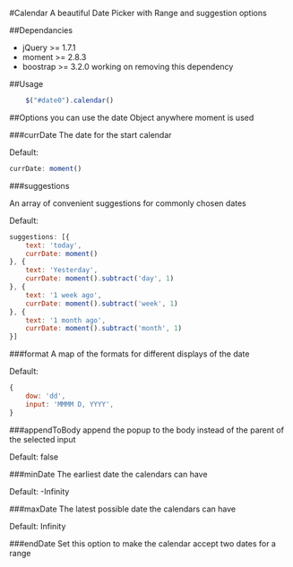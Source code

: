 #Calendar
A beautiful Date Picker with Range and suggestion options

##Dependancies
- jQuery >= 1.7.1
- moment >= 2.8.3
- boostrap >= 3.2.0 working on removing this dependency

##Usage
```js
    $("#date0").calendar()
```

##Options
you can use the date Object anywhere moment is used

###currDate
The date for the start calendar

Default:
```js
currDate: moment()
```

###suggestions

An array of convenient suggestions for commonly chosen dates

Default:
```js
suggestions: [{
    text: 'today',
    currDate: moment()
}, {
    text: 'Yesterday',
    currDate: moment().subtract('day', 1)
}, {
    text: '1 week ago',
    currDate: moment().subtract('week', 1)
}, {
    text: '1 month ago',
    currDate: moment().subtract('month', 1)
}]
```

###format
A map of the formats for different displays of the date

Default:
```js
{
    dow: 'dd',
    input: 'MMMM D, YYYY',
}
```

###appendToBody
append the popup to the body instead of the parent of the selected input

Default: false

###minDate
The earliest date the calendars can have

Default: -Infinity

###maxDate
The latest possible date the calendars can have

Default: Infinity

###endDate
Set this option to make the calendar accept two dates for a range

